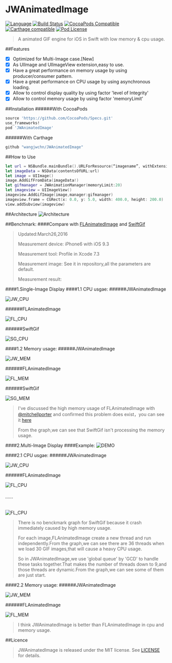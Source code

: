 

# JWAnimatedImage
[![Language](https://img.shields.io/badge/swift-2.2-orange.svg)](http://swift.org)
[![Build Status](https://travis-ci.org/wangjwchn/JWAnimatedImage.svg?branch=master)](https://travis-ci.org/wangjwchn/JWAnimatedImage)
[![CocoaPods Compatible](https://img.shields.io/cocoapods/v/JWAnimatedImage.svg)](https://img.shields.io/cocoapods/v/JWAnimatedImage.svg)
[![Carthage compatible](https://img.shields.io/badge/Carthage-compatible-4BC51D.svg?style=flat)](https://github.com/Carthage/Carthage)
[![Pod License](http://img.shields.io/cocoapods/l/SDWebImage.svg?style=flat)](https://www.apache.org/licenses/LICENSE-2.0.html)
 >  A animated GIF engine for iOS in Swift with low memory & cpu usage. <p>

##Features
- [x] Optimized for Multi-Image case.[New]
- [x] As UIImage and UIImageView extension,easy to use.
- [x] Have a great performance on memory usage by using producer/consumer pattern.
- [x] Have a great performance on CPU usage by using asynchronous loading.
- [x] Allow to control display quality by using factor 'level of Integrity'
- [x] Allow to control memory usage by using factor 'memoryLimit'

##Installation
######With CocoaPods
```ruby
source 'https://github.com/CocoaPods/Specs.git'
use_frameworks!
pod 'JWAnimatedImage'
```
######With Carthage
```ruby
github "wangjwchn/JWAnimatedImage"
```
##How to Use
```swift
let url = NSBundle.mainBundle().URLForResource(“imagename”, withExtension: "gif")!
let imageData = NSData(contentsOfURL:url)
let image = UIImage()
image.AddGifFromData(imageData!)
let gifmanager = JWAnimationManager(memoryLimit:20)
let imageview = UIImageView()
imageview.AddGifImage(image,manager:gifmanager)
imageview.frame = CGRect(x: 0.0, y: 5.0, width: 400.0, height: 200.0)
view.addSubview(imageview)
```
##Architecture
![Architecture](https://raw.githubusercontent.com/wangjwchn/BenchmarkImage/master/Architecture.png)<p>

##Benchmark:
####Compare with [FLAnimatedImage](https://github.com/Flipboard/FLAnimatedImage) and [SwiftGif](https://github.com/bahlo/SwiftGif)
> Updated:March26,2016<p>
> Measurement device:&nbsp;iPhone6 with iOS 9.3<p>
> Measurement tool:&nbsp;Profile in Xcode 7.3<p>
> Measurement image:&nbsp;See it in repository,all the parameters are default.<p>
> Measurement result:<p>

####1.Single-Image Display
####1.1 CPU usgae:
######JWAnimatedImage<p>
![JW_CPU](https://raw.githubusercontent.com/wangjwchn/BenchmarkImage/master/JW_CPU1.png)<p>
######FLAnimatedImage<p>
![FL_CPU](https://raw.githubusercontent.com/wangjwchn/BenchmarkImage/master/FL_CPU1.png)<p>
######SwiftGif<p>
![SG_CPU](https://raw.githubusercontent.com/wangjwchn/BenchmarkImage/master/SG_CPU.png)<p>
####1.2 Memory usage: 
######JWAnimatedImage<p>
![JW_MEM](https://raw.githubusercontent.com/wangjwchn/BenchmarkImage/master/JW_MEM1.png)<p>
######FLAnimatedImage<p>
![FL_MEM](https://raw.githubusercontent.com/wangjwchn/BenchmarkImage/master/FL_MEM1.png)<p>
######SwiftGif<p>
![SG_MEM](https://raw.githubusercontent.com/wangjwchn/BenchmarkImage/master/SG_MEM.png)<p>
 > I've discussed the high memory usage of FLAnimatedImage with [@mitchellporter](https://github.com/mitchellporter) and confirmed this problem does exist，you can see it [here](https://github.com/wangjwchn/JWAnimatedImage/issues/1)<p>
 > From the graph,we can see that SwiftGif isn't processing the memory usage.<p>

####2.Multi-Image Display
####Example:
![DEMO](https://raw.githubusercontent.com/wangjwchn/BenchmarkImage/master/DEMO.jpg)<p>
####2.1 CPU usgae:
######JWAnimatedImage<p>
![JW_CPU](https://raw.githubusercontent.com/wangjwchn/BenchmarkImage/master/JW_CPU2.png)<p>
######FLAnimatedImage<p>
![FL_CPU](https://raw.githubusercontent.com/wangjwchn/BenchmarkImage/master/FL_CPU2.png)<p> 
###### ...... <p>
![FL_CPU](https://raw.githubusercontent.com/wangjwchn/BenchmarkImage/master/FL_CPU3.png)<p> 
 > There is no benckmark graph for SwiftGif because it crash immediately caused by high memory usage.<p>
 > For each image,FLAnimatedImage create a new thread and run independently.From the graph,we can see there are 36 threads when we load 30 GIF images,that will cause a heavy CPU usage.<p>
 > So in JWAnimatedImage,we use 'global queue' by 'GCD' to handle these tasks together.That makes the number of threads down to 9,and those threads are dynamic.From the graph,we can see some of them are just start.<p>

####2.2 Memory usage:
######JWAnimatedImage<p>
![JW_MEM](https://raw.githubusercontent.com/wangjwchn/BenchmarkImage/master/JW_MEM2.png)<p>
######FLAnimatedImage<p>
![FL_MEM](https://raw.githubusercontent.com/wangjwchn/BenchmarkImage/master/FL_MEM2.png)<p>
 > I think JWAnimatedImage is better than FLAnimatedImage in cpu and memory usage.<p>

##Licence
 > JWAnimatedImage is released under the MIT license. See [LICENSE](https://github.com/wangjwchn/JWAnimatedImage/raw/master/LICENSE) for details.<p>
